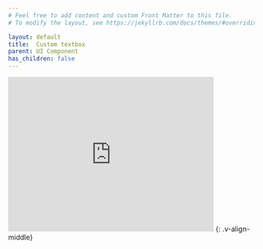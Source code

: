 ```yaml
---
# Feel free to add content and custom Front Matter to this file.
# To modify the layout, see https://jekyllrb.com/docs/themes/#overriding-theme-defaults

layout: default
title:  Custom textbox
parent: UI Component
has_children: false
---
```


<iframe width="420" height="315" src="https://youtube.com/embed/Yck0Et3CMhg" frameborder="0" allowfullscreen></iframe>
{: .v-align-middle}
